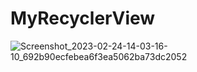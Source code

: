 # MyRecyclerView
![Screenshot_2023-02-24-14-03-16-10_692b90ecfebea6f3ea5062ba73dc2052](https://user-images.githubusercontent.com/98298346/221114292-1e2be14b-1bdc-46a5-a7eb-db24cf12915f.jpg)
